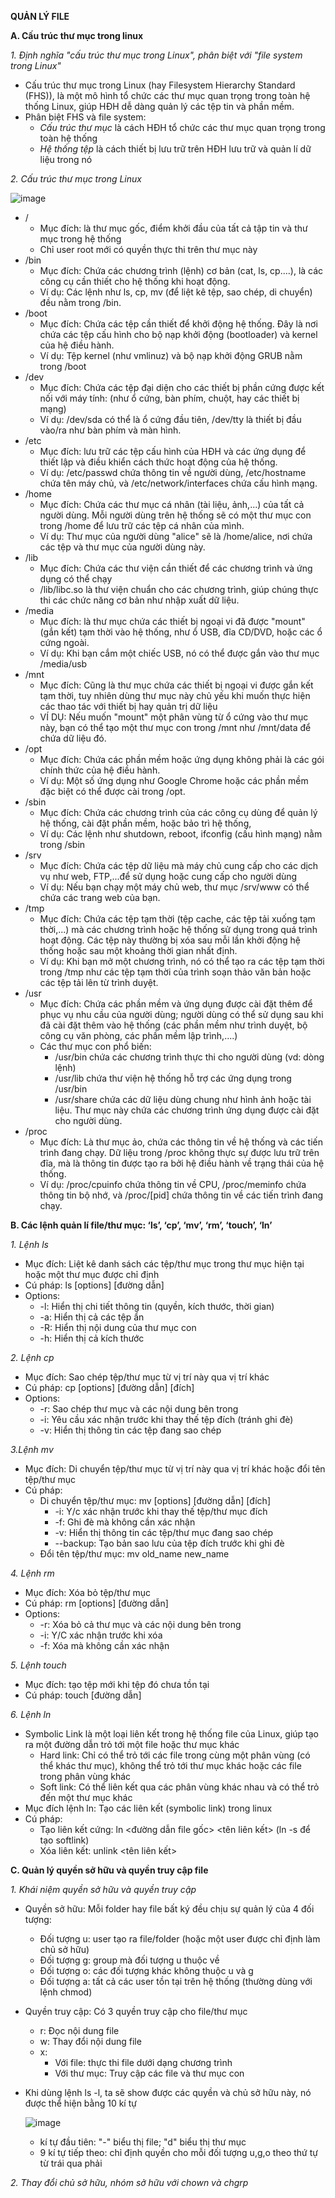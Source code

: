 **QUẢN LÝ FILE**

**A. Cấu trúc thư mục trong linux**

*1. Định nghĩa "cấu trúc thư mục trong Linux", phân biệt với "file system trong Linux"*
- Cấu trúc thư mục trong Linux (hay Filesystem Hierarchy Standard (FHS)), là một mô hình tổ chức các thư mục quan trọng trong toàn hệ thống Linux, giúp HĐH dễ dàng quản lý các tệp tin và phần mềm.
- Phân biệt FHS và file system:
  - *Cấu trúc thư mục* là cách HĐH tổ chức các thư mục quan trọng trong toàn hệ thống
  - *Hệ thống tệp* là cách thiết bị lưu trữ trên HĐH lưu trữ và quản lí dữ liệu trong nó

*2. Cấu trúc thư mục trong Linux*
   
![image](https://github.com/user-attachments/assets/74e985d0-a028-421f-abcc-bf9998debbf3)

- /
  - Mục đích: là thư mục gốc, điểm khởi đầu của tất cả tập tin và thư mục trong hệ thống
  - Chỉ user root mới có quyền thực thi trên thư mục này
- /bin
  - Mục đích: Chứa các chương trình (lệnh) cơ bản (cat, ls, cp....), là các công cụ cần thiết cho hệ thống khi hoạt động.
  - Ví dụ: Các lệnh như ls, cp, mv (để liệt kê tệp, sao chép, di chuyển) đều nằm trong /bin.
- /boot
  - Mục đích: Chứa các tệp cần thiết để khởi động hệ thống. Đây là nơi chứa các tệp cấu hình cho bộ nạp khởi động (bootloader) và kernel của hệ điều hành.
  - Ví dụ: Tệp kernel (như vmlinuz) và bộ nạp khởi động GRUB nằm trong /boot
- /dev
  - Mục đích: Chứa các tệp đại diện cho các thiết bị phần cứng được kết nối với máy tính: (như ổ cứng, bàn phím, chuột, hay các thiết bị mạng)
  - Ví dụ: /dev/sda có thể là ổ cứng đầu tiên, /dev/tty là thiết bị đầu vào/ra như bàn phím và màn hình.
- /etc
  - Mục đích: lưu trữ các tệp cấu hình của HĐH và các ứng dụng để thiết lập và điều khiển cách thức hoạt động của hệ thống.
  - Ví dụ: /etc/passwd chứa thông tin về người dùng, /etc/hostname chứa tên máy chủ, và /etc/network/interfaces chứa cấu hình mạng.
- /home
  - Mục đích: Chứa các thư mục cá nhân (tài liệu, ảnh,...) của tất cả người dùng. Mỗi người dùng trên hệ thống sẽ có một thư mục con trong /home để lưu trữ các tệp cá nhân của mình.
  - Ví dụ: Thư mục của người dùng "alice" sẽ là /home/alice, nơi chứa các tệp và thư mục của người dùng này.
- /lib
  - Mục đích: Chứa các thư viện cần thiết để các chương trình và ứng dụng có thể chạy
  - /lib/libc.so là thư viện chuẩn cho các chương trình, giúp chúng thực thi các chức năng cơ bản như nhập xuất dữ liệu.
- /media
  - Mục đích: là thư mục chứa các thiết bị ngoại vi đã được "mount" (gắn kết) tạm thời vào hệ thống, như ổ USB, đĩa CD/DVD, hoặc các ổ cứng ngoài.
  - Ví dụ: Khi bạn cắm một chiếc USB, nó có thể được gắn vào thư mục /media/usb
- /mnt
  - Mục đích: Cũng là thư mục chứa các thiết bị ngoại vi được gắn kết tạm thời, tuy nhiên dùng thư mục này chủ yếu khi muốn thực hiện các thao tác với thiết bị hay quản trị dữ liệu
  - VÍ DỤ: Nếu muốn "mount" một phân vùng từ ổ cứng vào thư mục này, bạn có thể tạo một thư mục con trong /mnt như /mnt/data để chứa dữ liệu đó.
- /opt
  - Mục đích: Chứa các phần mềm hoặc ứng dụng không phải là các gói chính thức của hệ điều hành.
  - Ví dụ: Một số ứng dụng như Google Chrome hoặc các phần mềm đặc biệt có thể được cài trong /opt.
- /sbin
  - Mục đích: Chứa các chương trình của các công cụ dùng để quản lý hệ thống, cài đặt phần mềm, hoặc bảo trì hệ thống,
  - Ví dụ: Các lệnh như shutdown, reboot, ifconfig (cấu hình mạng) nằm trong /sbin
- /srv
  - Mục đích: Chứa các tệp dữ liệu mà máy chủ cung cấp cho các dịch vụ như web, FTP,...để sử dụng hoặc cung cấp cho người dùng
  - Ví dụ: Nếu bạn chạy một máy chủ web, thư mục /srv/www có thể chứa các trang web của bạn.
- /tmp
  - Mục đích: Chứa các tệp tạm thời (tệp cache, các tệp tải xuống tạm thời,...) mà các chương trình hoặc hệ thống sử dụng trong quá trình hoạt động. Các tệp này thường bị xóa sau mỗi lần khởi động hệ thống hoặc sau một khoảng thời gian nhất định.
  - Ví dụ: Khi bạn mở một chương trình, nó có thể tạo ra các tệp tạm thời trong /tmp như các tệp tạm thời của trình soạn thảo văn bản hoặc các tệp tải lên từ trình duyệt.
- /usr
  - Mục đích: Chứa các phần mềm và ứng dụng được cài đặt thêm để phục vụ nhu cầu của người dùng; người dùng có thể sử dụng sau khi đã cài đặt thêm vào hệ thống (các phần mềm như trình duyệt, bộ công cụ văn phòng, các phần mềm lập trình,....)
  - Các thư mục con phổ biến:
    - /usr/bin chứa các chương trình thực thi cho người dùng (vd: dòng lệnh)
    - /usr/lib chứa thư viện hệ thống hỗ trợ các ứng dụng trong /usr/bin
    - /usr/share chứa các dữ liệu dùng chung như hình ảnh hoặc tài liệu. Thư mục này chứa các chương trình ứng dụng được cài đặt cho người dùng.
- /proc
  - Mục đích: Là thư mục ảo, chứa các thông tin về hệ thống và các tiến trình đang chạy. Dữ liệu trong /proc không thực sự được lưu trữ trên đĩa, mà là thông tin được tạo ra bởi hệ điều hành về trạng thái của hệ thống.
  - Ví dụ: /proc/cpuinfo chứa thông tin về CPU, /proc/meminfo chứa thông tin bộ nhớ, và /proc/[pid] chứa thông tin về các tiến trình đang chạy.

**B. Các lệnh quản lí file/thư mục: ‘ls’, ‘cp’, ‘mv’, ‘rm’, ‘touch’, ‘ln’**

*1. Lệnh ls*
- Mục đích: Liệt kê danh sách các tệp/thư mục trong thư mục hiện tại hoặc một thư mục được chỉ định
- Cú pháp: ls [options] [đường dẫn]
- Options:
  - -l: Hiển thị chi tiết thông tin (quyền, kích thước, thời gian)
  - -a: Hiển thị cả các tệp ẩn
  - -R: Hiển thị nội dung của thư mục con
  - -h: Hiển thị cả kích thước

*2. Lệnh cp*
- Mục đích: Sao chép tệp/thư mục từ vị trí này qua vị trí khác
- Cú pháp: cp [options] [đường dẫn] [đích]
- Options:
  - -r: Sao chép thư mục và các nội dung bên trong 
  - -i: Yêu cầu xác nhận trước khi thay thế tệp đích (tránh ghi đè)
  - -v: Hiển thị thông tin các tệp đang sao chép

*3.Lệnh mv*
- Mục đích: Di chuyển tệp/thư mục từ vị trí này qua vị trí khác hoặc đổi tên tệp/thư mục
- Cú pháp:
  - Di chuyển tệp/thư mục: mv [options] [đường dẫn] [đích]
    - -i: Y/c xác nhận trước khi thay thế tệp/thư mục đích
    - -f: Ghi đè mà không cần xác nhận
    - -v: Hiển thị thông tin các tệp/thư mục đang sao chép
    - --backup: Tạo bản sao lưu của tệp đích trước khi ghi đè
  - Đổi tên tệp/thư mục: mv old_name new_name

*4. Lệnh rm*
- Mục đích: Xóa bỏ tệp/thư mục
- Cú pháp: rm [options] [đường dẫn]
- Options:
  - -r: Xóa bỏ cả thư mục và các nội dung bên trong
  - -i: Y/C xác nhận trước khi xóa
  - -f: Xóa mà không cần xác nhận

*5. Lệnh touch*
- Mục đích: tạo tệp mới khi tệp đó chưa tồn tại
- Cú pháp: touch [đường dẫn]

*6. Lệnh ln*
- Symbolic Link là một loại liên kết trong hệ thống file của Linux, giúp tạo ra một đường dẫn trỏ tới một file hoặc thư mục khác
  - Hard link: Chỉ có thể trỏ tới các file trong cùng một phân vùng (có thể khác thư mục), không thể trỏ tới thư mục khác hoặc các file trong phân vùng khác
  - Soft link: Có thể liên kết qua các phân vùng khác nhau và có thể trỏ đến một thư mục khác
- Mục đích lệnh ln: Tạo các liên kết (symbolic link) trong linux
- Cú pháp:
  - Tạo liên kết cứng: ln <đường dẫn file gốc> <tên liên kết> (ln -s để tạo softlink)
  - Xóa liên kết: unlink <tên liên kết>
  
**C. Quản lý quyền sở hữu và quyền truy cập file**

*1. Khái niệm quyền sở hữu và quyền truy cập*
- Quyền sở hữu: Mỗi folder hay file bất ký đều chịu sự quản lý của 4 đối tượng:
  - Đối tượng u: user tạo ra file/folder (hoặc một user được chỉ định làm chủ sở hữu)
  - Đối tượng g: group mà đối tượng u thuộc về
  - Đối tượng o: các đối tượng khác không thuộc u và g
  - Đối tượng a: tất cả các user tồn tại trên hệ thống (thường dùng với lệnh chmod)
- Quyền truy cập: Có 3 quyền truy cập cho file/thư mục
  - r: Đọc nội dung file
  - w: Thay đổi nội dung file
  - x:
    - Với file: thực thi file dưới dạng chương trình
    - Với thư mục: Truy cập các file và thư mục con
- Khi dùng lệnh ls -l, ta sẽ show được các quyền và chủ sở hữu này, nó được thể hiện bằng 10 kí tự

  ![image](https://github.com/user-attachments/assets/d0f6f12d-1645-4817-aebb-6cd7e6c43d3e)
    - kí tự đầu tiên: "-" biểu thị file; "d" biểu thị thư mục
    - 9 kí tự tiếp theo: chỉ định quyền cho mỗi đối tượng u,g,o theo thứ tự từ trái qua phải

*2. Thay đổi chủ sở hữu, nhóm sở hữu với chown và chgrp*



